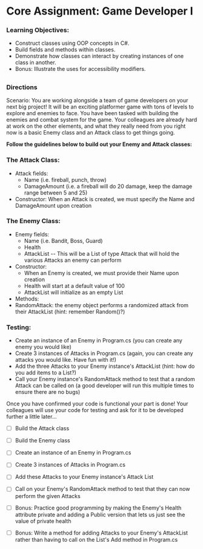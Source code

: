 # Core Assignment: Game Developer I

### Learning Objectives:

- Construct classes using OOP concepts in C#.
- Build fields and methods within classes.
- Demonstrate how classes can interact by creating instances of one class in another.
- Bonus: Illustrate the uses for accessibility modifiers.
##
### Directions
Scenario: You are working alongside a team of game developers on your next big project! It will be an exciting platformer game with tons of levels to explore and enemies to face. You have been tasked with building the enemies and combat system for the game. Your colleagues are already hard at work on the other elements, and what they really need from you right now is a basic Enemy class and an Attack class to get things going.

**Follow the guidelines below to build out your Enemy and Attack classes:**

### The Attack Class:
- Attack fields:
    - Name (i.e. fireball, punch, throw)
    - DamageAmount (i.e. a fireball will do 20 damage, keep the damage range between 5 and 25)
- Constructor: When an Attack is created, we must specify the Name and DamageAmount upon creation
### The Enemy Class:
- Enemy fields:
    - Name (i.e. Bandit, Boss, Guard)
    - Health
    - AttackList -- This will be a List of type Attack that will hold the various Attacks an enemy can perform
- Constructor: 
    - When an Enemy is created, we must provide their Name upon creation
    - Health will start at a default value of 100
    - AttackList will initialize as an empty List
- Methods:
- RandomAttack: the enemy object performs a randomized attack from their AttackList (hint: remember Random()?)
### Testing:
- Create an instance of an Enemy in Program.cs (you can create any enemy you would like)
- Create 3 instances of Attacks in Program.cs (again, you can create any attacks you would like. Have fun with it!)
- Add the three Attacks to your Enemy instance's AttackList (hint: how do you add items to a List?)
- Call your Enemy instance's RandomAttack method to test that a random Attack can be called on (a good developer will run this multiple times to ensure there are no bugs)

Once you have confirmed your code is functional your part is done! Your colleagues will use your code for testing and ask for it to be developed further a little later...

- [ ] Build the Attack class

- [ ] Build the Enemy class

- [ ] Create an instance of an Enemy in Program.cs

- [ ] Create 3 instances of Attacks in Program.cs

- [ ] Add these Attacks to your Enemy instance's Attack List

- [ ] Call on your Enemy's RandomAttack method to test that they can now perform the given Attacks

- [ ] Bonus: Practice good programming by making the Enemy's Health attribute private and adding a Public version that lets us just see the value of private health

- [ ] Bonus: Write a method for adding Attacks to your Enemy's AttackList rather than having to call on the List's Add method in Program.cs
